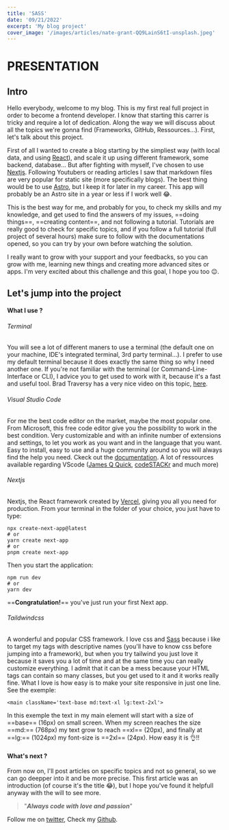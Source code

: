 ```yaml
---
title: 'SASS'
date: '09/21/2022'
excerpt: 'My blog project'
cover_image: '/images/articles/nate-grant-QQ9LainS6tI-unsplash.jpeg'
---
```


# PRESENTATION

## Intro

Hello everybody, welcome to my blog.
This is my first real full project in order to become a frontend developer. I know that starting this carrer is tricky and require a lot of dedication.
Along the way we will discuss about all the topics we're gonna find (Frameworks, GitHub, Ressources...). First, let's talk about this project.

First of all I wanted to create a blog starting by the simpliest way (with local data, and using [React](www.reactjs.org)), and scale it up using different framework, some backend, database...
But after fighting with myself, I've chosen to use [Nextjs](wwww.nextjs.org).
Following Youtubers or reading articles I saw that markdown files are very popular for static site (more specifically blogs). The best thing would be to use [Astro](www.astro.build), but I keep it for later in my career. This app will probably be an Astro site in a year or less if I work well :joy:.

This is the best way for me, and probably for you, to check my skills and my knowledge, and get used to find the answers of my issues, ==doing things==, ==creating content==, and not following a tutorial. Tutorials are really good to check for specific topics, and if you follow a full tutorial (full project of several hours) make sure to follow with the documentations opened, so you can try by your own before watching the solution.

I really want to grow with your support and your feedbacks, so you can grow with me, learning new things and creating more advanced sites or apps.
I'm very excited about this challenge and this goal, I hope you too :wink:.

## Let's jump into the project

#### What I use ?

###### Terminal

You will see a lot of different maners to use a terminal (the default one on your machine, IDE's integrated terminal, 3rd party terminal...). I prefer to use my default terminal because it does exactly the same thing so why I need another one. If you're not familiar with the terminal (or Command-Line-Interface or CLI), I advice you to get used to work with it, because it's a fast and useful tool. Brad Traversy has a very nice video on this topic, [here](https://www.youtube.com/watch?v=uwAqEzhyjtw&t=2081s).

###### Visual Studio Code

For me the best code editor on the market, maybe the most popular one. From Microsoft, this free code editor give you the possibility to work in the best condition. Very customizable and with an infinite number of extensions and settings, to let you work as you want and in the language that you want. Easy to install, easy to use and a huge community around so you will always find the help you need. Ckeck out the [documentation](https://code.visualstudio.com). A lot of ressources available regarding VScode ([James Q Quick](https://www.jamesqquick.com), [codeSTACKr](https://www.codestackr.com) and much more)

###### Nextjs

Nextjs, the React framework created by [Vercel](https://www.vercel.com), giving you all you need for production. From your terminal in the folder of your choice, you just have to type:

```
npx create-next-app@latest
# or
yarn create next-app
# or
pnpm create next-app
```

Then you start the application:

```
npm run dev
# or
yarn dev
```

==**Congratulation!**== you've just run your first Next app.

###### Taildwindcss

A wonderful and popular CSS framework. I love css and [Sass](https://www.sass-lang.com) because i like to target my tags with descriptive names (you'll have to know css before jumping into a framework), but when you try tailwind you just love it because it saves you a lot of time and at the same time you can really customize everything. I admit that it can be a mess because your HTML tags can contain so many classes, but you get used to it and it works really fine. What I love is how easy is to make your site responsive in just one line. See the exemple:

```
<main className='text-base md:text-xl lg:text-2xl'>
```

In this exemple the text in my main element will start with a size of ==base== (16px) on small screen. When my screen reaches the size ==md:== (768px) my text grow to reach ==xl== (20px), and finally at ==lg:== (1024px) my font-size is ==2xl== (24px). How easy it is 👌!!

#### What's next ?

From now on, I'll post articles on specific topics and not so general, so we can go deepper into it and be more precise.
This first article was an introduction (of course it's the title :joy:), but I hope you've found it helpfull anyway with the will to see more.

> "**_Always_ _code_ _with_ _love_ _and_ _passion_**"

Follow me on [twitter](www.twitter.com/design_fry), Check my [Github](www.github.com/Canfry).
